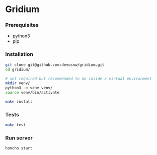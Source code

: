 # Gridium

### Prerequisites

* python3
* pip

### Installation

```sh
git clone git@github.com:devosnw/gridium.git
cd gridium/

# not required but recommended to do inside a virtual environment
mkdir venv/
python3 -m venv venv/
source venv/bin/activate

make install
```

### Tests

```sh
make test
```

### Run server

```sh
honcho start
```

